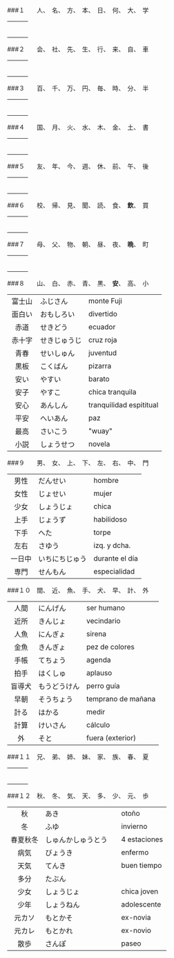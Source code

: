 ###１　　人、　名、　方、　本、　日、　何、　大、　学

|         |               |                 |
|:-------:|:--------------|:----------------|
|         |               |                 |
|         |               |                 |
|         |               |                 |
|         |               |                 |
|         |               |                 |
|         |               |                 |


###２　　会、　社、　先、　生、　行、　来、　自、　車

|         |               |                 |
|:-------:|:--------------|:----------------|
|         |               |                 |
|         |               |                 |
|         |               |                 |
|         |               |                 |
|         |               |                 |
|         |               |                 |


###３　　百、　千、　万、　円、　毎、　時、　分、　半

|         |               |                 |
|:-------:|:--------------|:----------------|
|         |               |                 |
|         |               |                 |
|         |               |                 |
|         |               |                 |
|         |               |                 |
|         |               |                 |


###４　　国、　月、　火、　水、　木、　金、　土、　書

|         |               |                 |
|:-------:|:--------------|:----------------|
|         |               |                 |
|         |               |                 |
|         |               |                 |
|         |               |                 |
|         |               |                 |
|         |               |                 |


###５　　友、　年、　今、　週、　休、　前、　午、　後

|         |               |                 |
|:-------:|:--------------|:----------------|
|         |               |                 |
|         |               |                 |
|         |               |                 |
|         |               |                 |
|         |               |                 |
|         |               |                 |


###６　　校、　帰、　見、　聞、　読、　食、　**飲**、　買

|         |               |                 |
|:-------:|:--------------|:----------------|
|         |               |                 |
|         |               |                 |
|         |               |                 |
|         |               |                 |
|         |               |                 |
|         |               |                 |


###７　　母、　父、　物、　朝、　昼、　夜、　**晩**、　町

|         |               |                 |
|:-------:|:--------------|:----------------|
|         |               |                 |
|         |               |                 |
|         |               |                 |
|         |               |                 |
|         |               |                 |
|         |               |                 |


###８　　山、　白、　赤、　青、　黒、　**安**、　高、　小

|         |               |                 |
|:-------:|:--------------|:----------------|
| 富士山  | ふじさん      | monte Fuji      |
| 面白い  | おもしろい　  | divertido       |
| 赤道  　| せきどう      | ecuador         |
| 赤十字  | せきじゅうじ  | cruz roja       |
| 青春    | せいしゅん    | juventud        |
| 黒板    | こくばん      | pizarra         |
| 安い    | やすい        | barato          |
| 安子    | やすこ        | chica tranquila |
| 安心    | あんしん      | tranquilidad espititual |
| 平安    | へいあん      | paz             |
| 最高    | さいこう      | "wuay"          |
| 小説    | しょうせつ    | novela          |


###９　　男、　女、　上、　下、　左、　右、　中、　門

|         |               |                 |
|:-------:|:--------------|:----------------|
| 男性    | だんせい      | hombre          |
| 女性    | じょせい      | mujer           |
| 少女    | しょうじょ    | chica           |
| 上手    | じょうず      | habilidoso      |
| 下手    | へた          | torpe           |
| 左右　  | さゆう        | izq. y dcha.    |
| 一日中  | いちにちじゅう| durante el día  |
| 専門    | せんもん      | especialidad    |


###１０　間、　近、　魚、　手、　犬、　早、　計、　外

|         |               |                 |
|:-------:|:--------------|:----------------|
| 人間    | にんげん      | ser humano      |
| 近所    | きんじょ      | vecindario      |
| 人魚    | にんぎょ      | sirena          |
| 金魚    | きんぎょ      | pez de colores  |
| 手帳    | てちょう      | agenda          |
| 拍手    | はくしゅ      | aplauso         |
| 盲導犬  | もうどうけん  | perro guía      |
| 早朝    | そうちょう    | temprano de mañana |
| 計る    | はかる        | medir           |
| 計算    | けいさん　    | cálculo         |
| 外      | そと          | fuera (exterior) |


###１１　兄、　弟、　姉、　妹、　家、　族、　春、　夏

|         |               |                 |
|:-------:|:--------------|:----------------|
|         |               |                 |
|         |               |                 |
|         |               |                 |
|         |               |                 |
|         |               |                 |
|         |               |                 |


###１２　秋、　冬、　気、　天、　多、　少、　元、　歩

|         |               |                 |
|:-------:|:--------------|:----------------|
| 秋      | あき          | otoño           |
| 冬      | ふゆ          | invierno        |
| 春夏秋冬| しゅんかしゅうとう　| 4 estaciones |
| 病気    | びょうき      | enfermo         |
| 天気    | てんき        | buen tiempo     |
| 多分    | たぶん        |                 |
| 少女    | しょうじょ    | chica joven     |
| 少年    | しょうねん    | adolescente     |
| 元カソ  | もとかそ      | ex-novia        |
| 元カレ  | もとかれ      | ex-novio        |
| 散歩    | さんぽ        | paseo           |
